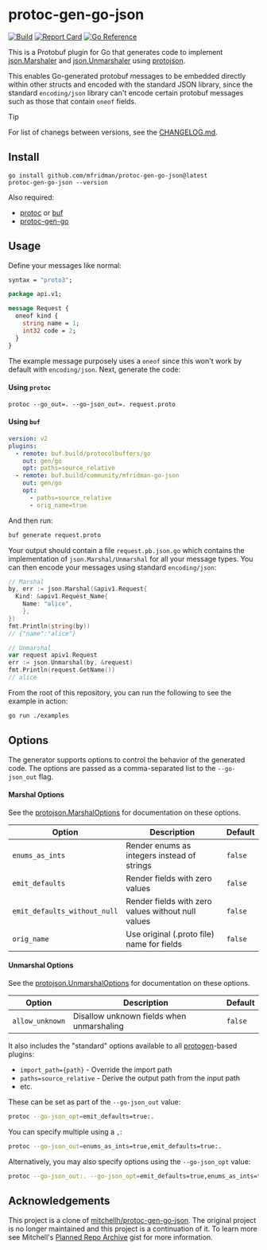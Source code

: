 # protoc-gen-go-json

[![Build](https://github.com/mfridman/protoc-gen-go-json/actions/workflows/ci.yaml/badge.svg)][badges_ci]
[![Report
Card](https://goreportcard.com/badge/github.com/mfridman/protoc-gen-go-json)][badges_goreportcard]
[![Go Reference](https://pkg.go.dev/badge/github.com/mfridman/protoc-gen-go-json.svg)][badges_godoc]

This is a Protobuf plugin for Go that generates code to implement
[json.Marshaler](https://golang.org/pkg/encoding/json/#Marshaler) and
[json.Unmarshaler](https://golang.org/pkg/encoding/json/#Unmarshaler) using
[protojson](https://pkg.go.dev/google.golang.org/protobuf/encoding/protojson).

This enables Go-generated protobuf messages to be embedded directly within other structs and encoded
with the standard JSON library, since the standard `encoding/json` library can't encode certain
protobuf messages such as those that contain `oneof` fields.

> [!TIP]
>
> For list of chanegs between versions, see the [CHANGELOG.md](CHANGELOG.md).

## Install

```
go install github.com/mfridman/protoc-gen-go-json@latest
protoc-gen-go-json --version
```

Also required:

- [protoc](https://github.com/google/protobuf) or [buf](https://github.com/bufbuild/buf)
- [protoc-gen-go](https://pkg.go.dev/google.golang.org/protobuf)

## Usage

Define your messages like normal:

```proto
syntax = "proto3";

package api.v1;

message Request {
  oneof kind {
    string name = 1;
    int32 code = 2;
  }
}
```

The example message purposely uses a `oneof` since this won't work by default with `encoding/json`.
Next, generate the code:

#### Using `protoc`

```
protoc --go_out=. --go-json_out=. request.proto
```

#### Using `buf`

```yaml
version: v2
plugins:
  - remote: buf.build/protocolbuffers/go
    out: gen/go
    opt: paths=source_relative
  - remote: buf.build/community/mfridman-go-json
    out: gen/go
    opt:
      - paths=source_relative
      - orig_name=true
```

And then run:

```sh
buf generate request.proto
```

Your output should contain a file `request.pb.json.go` which contains the implementation of
`json.Marshal/Unmarshal` for all your message types. You can then encode your messages using
standard `encoding/json`:

```go
// Marshal
by, err := json.Marshal(&apiv1.Request{
  Kind: &apiv1.Request_Name{
    Name: "alice",
	},
})
fmt.Println(string(by))
// {"name":"alice"}

// Unmarshal
var request apiv1.Request
err := json.Unmarshal(by, &request)
fmt.Println(request.GetName())
// alice
```

From the root of this repository, you can run the following to see the example in action:

```sh
go run ./examples
```

## Options

The generator supports options to control the behavior of the generated code. The options are passed
as a comma-separated list to the `--go-json_out` flag.

#### Marshal Options

See the
[protojson.MarshalOptions](https://pkg.go.dev/google.golang.org/protobuf/encoding/protojson#MarshalOptions)
for documentation on these options.

| Option                       | Description                                        | Default |
| ---------------------------- | -------------------------------------------------- | ------- |
| `enums_as_ints`              | Render enums as integers instead of strings        | `false` |
| `emit_defaults`              | Render fields with zero values                     | `false` |
| `emit_defaults_without_null` | Render fields with zero values without null values | `false` |
| `orig_name`                  | Use original (.proto file) name for fields         | `false` |

#### Unmarshal Options

See the
[protojson.UnmarshalOptions](https://pkg.go.dev/google.golang.org/protobuf/encoding/protojson#UnmarshalOptions)
for documentation on these options.

| Option          | Description                               | Default |
| --------------- | ----------------------------------------- | ------- |
| `allow_unknown` | Disallow unknown fields when unmarshaling | `false` |

It also includes the "standard" options available to all
[protogen](https://pkg.go.dev/google.golang.org/protobuf/compiler/protogen?tab=doc)-based plugins:

- `import_path={path}` - Override the import path
- `paths=source_relative` - Derive the output path from the input path
- etc.

These can be set as part of the `--go-json_out` value:

```sh
protoc --go-json_opt=emit_defaults=true:.
```

You can specify multiple using a `,`:

```sh
protoc --go-json_out=enums_as_ints=true,emit_defaults=true:.
```

Alternatively, you may also specify options using the `--go-json_opt` value:

```sh
protoc --go-json_out:. --go-json_opt=emit_defaults=true,enums_as_ints=true
```

## Acknowledgements

This project is a clone of
[mitchellh/protoc-gen-go-json](https://github.com/mitchellh/protoc-gen-go-json). The original
project is no longer maintained and this project is a continuation of it. To learn more see
Mitchell's [Planned Repo
Archive](https://gist.github.com/mitchellh/90029601268e59a29e64e55bab1c5bdc) gist for more
information.

[badges_ci]: https://github.com/mfridman/protoc-gen-go-json/actions/workflows/ci.yaml
[badges_goreportcard]: https://goreportcard.com/report/github.com/mfridman/protoc-gen-go-json
[badges_godoc]: https://pkg.go.dev/github.com/mfridman/protoc-gen-go-json
